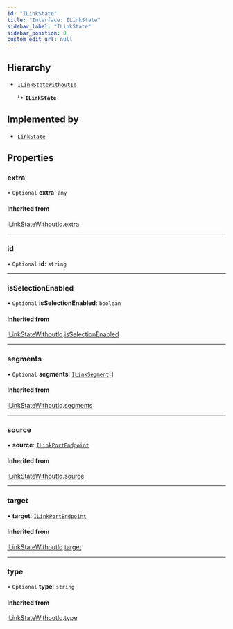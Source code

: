 ```yaml
---
id: "ILinkState"
title: "Interface: ILinkState"
sidebar_label: "ILinkState"
sidebar_position: 0
custom_edit_url: null
---
```


## Hierarchy

- [`ILinkStateWithoutId`](ILinkStateWithoutId)

  ↳ **`ILinkState`**

## Implemented by

- [`LinkState`](../classes/LinkState)

## Properties

### extra

• `Optional` **extra**: `any`

#### Inherited from

[ILinkStateWithoutId](ILinkStateWithoutId).[extra](ILinkStateWithoutId#extra)

___

### id

• `Optional` **id**: `string`

___

### isSelectionEnabled

• `Optional` **isSelectionEnabled**: `boolean`

#### Inherited from

[ILinkStateWithoutId](ILinkStateWithoutId).[isSelectionEnabled](ILinkStateWithoutId#isselectionenabled)

___

### segments

• `Optional` **segments**: [`ILinkSegment`](ILinkSegment)[]

#### Inherited from

[ILinkStateWithoutId](ILinkStateWithoutId).[segments](ILinkStateWithoutId#segments)

___

### source

• **source**: [`ILinkPortEndpoint`](ILinkPortEndpoint)

#### Inherited from

[ILinkStateWithoutId](ILinkStateWithoutId).[source](ILinkStateWithoutId#source)

___

### target

• **target**: [`ILinkPortEndpoint`](ILinkPortEndpoint)

#### Inherited from

[ILinkStateWithoutId](ILinkStateWithoutId).[target](ILinkStateWithoutId#target)

___

### type

• `Optional` **type**: `string`

#### Inherited from

[ILinkStateWithoutId](ILinkStateWithoutId).[type](ILinkStateWithoutId#type)
